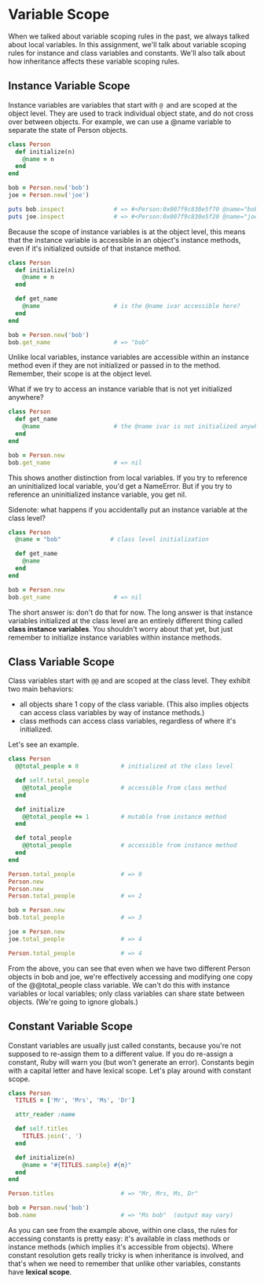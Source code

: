 # Variable Scope

When we talked about variable scoping rules in the past, we always talked about
local variables. In this assignment, we'll talk about variable scoping rules for
instance and class variables and constants. We'll also talk about how
inheritance affects these variable scoping rules.


## Instance Variable Scope
Instance variables are variables that start with `@ `and are scoped at the
object level. They are used to track individual object state, and do not cross
over between objects. For example, we can use a @name variable to separate the
state of Person objects.
```ruby
class Person
  def initialize(n)
    @name = n
  end
end

bob = Person.new('bob')
joe = Person.new('joe')

puts bob.inspect              # => #<Person:0x007f9c830e5f70 @name="bob">
puts joe.inspect              # => #<Person:0x007f9c830e5f20 @name="joe">
```
Because the scope of instance variables is at the object level, this means that
the instance variable is accessible in an object's instance methods, even if
it's initialized outside of that instance method.

```ruby
class Person
  def initialize(n)
    @name = n
  end

  def get_name
    @name                     # is the @name ivar accessible here?
  end
end

bob = Person.new('bob')
bob.get_name                  # => "bob"
```

Unlike local variables, instance variables are accessible within an instance
method even if they are not initialized or passed in to the method. Remember,
their scope is at the object level.

What if we try to access an instance variable that is not yet initialized
anywhere?

```ruby
class Person
  def get_name
    @name                     # the @name ivar is not initialized anywhere
  end
end

bob = Person.new
bob.get_name                  # => nil
```

This shows another distinction from local variables. If you try to reference an
uninitialized local variable, you'd get a NameError. But if you try to reference
an uninitialized instance variable, you get nil.

Sidenote: what happens if you accidentally put an instance variable at the class
level?

```ruby
class Person
  @name = "bob"              # class level initialization

  def get_name
    @name
  end
end

bob = Person.new
bob.get_name                  # => nil
```

The short answer is: don't do that for now. The long answer is that instance
variables initialized at the class level are an entirely different thing called
**class instance variables**. You shouldn't worry about that yet, but just
remember to initialize instance variables within instance methods.

## Class Variable Scope

Class variables start with `@@` and are scoped at the class level. They exhibit
two main behaviors:

- all objects share 1 copy of the class variable. (This also implies objects
  can access class variables by way of instance methods.)
- class methods can access class variables, regardless of where it's
  initialized.

Let's see an example.
```ruby
class Person
  @@total_people = 0            # initialized at the class level

  def self.total_people
    @@total_people              # accessible from class method
  end

  def initialize
    @@total_people += 1         # mutable from instance method
  end

  def total_people
    @@total_people              # accessible from instance method
  end
end

Person.total_people             # => 0
Person.new
Person.new
Person.total_people             # => 2

bob = Person.new
bob.total_people                # => 3

joe = Person.new
joe.total_people                # => 4

Person.total_people             # => 4
```

From the above, you can see that even when we have two different Person objects
in bob and joe, we're effectively accessing and modifying one copy of the
@@total_people class variable. We can't do this with instance variables or
local variables; only class variables can share state between objects. (We're
going to ignore globals.)

## Constant Variable Scope

Constant variables are usually just called constants, because you're not
supposed to re-assign them to a different value. If you do re-assign a constant,
Ruby will warn you (but won't generate an error). Constants begin with a capital
letter and have lexical scope. Let's play around with constant scope.

```ruby
class Person
  TITLES = ['Mr', 'Mrs', 'Ms', 'Dr']

  attr_reader :name

  def self.titles
    TITLES.join(', ')
  end

  def initialize(n)
    @name = "#{TITLES.sample} #{n}"
  end
end

Person.titles                   # => "Mr, Mrs, Ms, Dr"

bob = Person.new('bob')
bob.name                        # => "Ms bob"  (output may vary)
```

As you can see from the example above, within one class, the rules for accessing
constants is pretty easy: it's available in class methods or instance methods
(which implies it's accessible from objects). Where constant resolution gets
really tricky is when inheritance is involved, and that's when we need to
remember that unlike other variables, constants have **lexical scope**.
